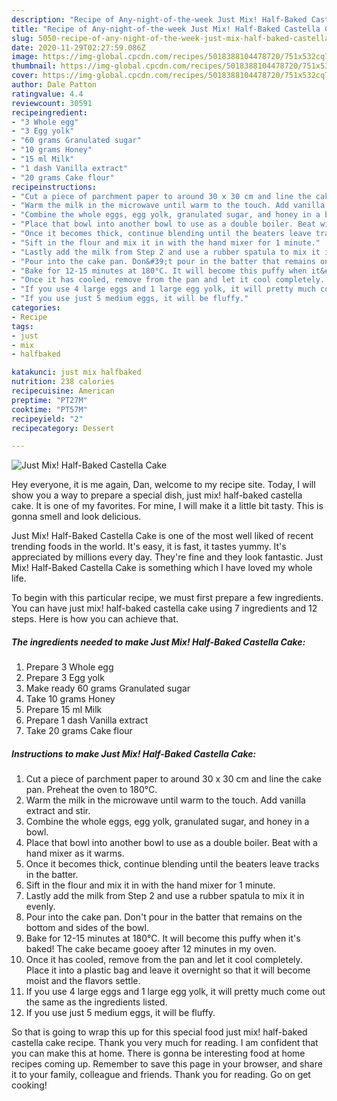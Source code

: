 ```yaml
---
description: "Recipe of Any-night-of-the-week Just Mix! Half-Baked Castella Cake"
title: "Recipe of Any-night-of-the-week Just Mix! Half-Baked Castella Cake"
slug: 5050-recipe-of-any-night-of-the-week-just-mix-half-baked-castella-cake
date: 2020-11-29T02:27:59.086Z
image: https://img-global.cpcdn.com/recipes/5018388104478720/751x532cq70/just-mix-half-baked-castella-cake-recipe-main-photo.jpg
thumbnail: https://img-global.cpcdn.com/recipes/5018388104478720/751x532cq70/just-mix-half-baked-castella-cake-recipe-main-photo.jpg
cover: https://img-global.cpcdn.com/recipes/5018388104478720/751x532cq70/just-mix-half-baked-castella-cake-recipe-main-photo.jpg
author: Dale Patton
ratingvalue: 4.4
reviewcount: 30591
recipeingredient:
- "3 Whole egg"
- "3 Egg yolk"
- "60 grams Granulated sugar"
- "10 grams Honey"
- "15 ml Milk"
- "1 dash Vanilla extract"
- "20 grams Cake flour"
recipeinstructions:
- "Cut a piece of parchment paper to around 30 x 30 cm and line the cake pan. Preheat the oven to 180°C."
- "Warm the milk in the microwave until warm to the touch. Add vanilla extract and stir."
- "Combine the whole eggs, egg yolk, granulated sugar, and honey in a bowl."
- "Place that bowl into another bowl to use as a double boiler. Beat with a hand mixer as it warms."
- "Once it becomes thick, continue blending until the beaters leave tracks in the batter."
- "Sift in the flour and mix it in with the hand mixer for 1 minute."
- "Lastly add the milk from Step 2 and use a rubber spatula to mix it in evenly."
- "Pour into the cake pan. Don&#39;t pour in the batter that remains on the bottom and sides of the bowl."
- "Bake for 12-15 minutes at 180°C. It will become this puffy when it&#39;s baked! The cake became gooey after 12 minutes in my oven."
- "Once it has cooled, remove from the pan and let it cool completely. Place it into a plastic bag and leave it overnight so that it will become moist and the flavors settle."
- "If you use 4 large eggs and 1 large egg yolk, it will pretty much come out the same as the ingredients listed."
- "If you use just 5 medium eggs, it will be fluffy."
categories:
- Recipe
tags:
- just
- mix
- halfbaked

katakunci: just mix halfbaked 
nutrition: 238 calories
recipecuisine: American
preptime: "PT27M"
cooktime: "PT57M"
recipeyield: "2"
recipecategory: Dessert

---
```



![Just Mix! Half-Baked Castella Cake](https://img-global.cpcdn.com/recipes/5018388104478720/751x532cq70/just-mix-half-baked-castella-cake-recipe-main-photo.jpg)

Hey everyone, it is me again, Dan, welcome to my recipe site. Today, I will show you a way to prepare a special dish, just mix! half-baked castella cake. It is one of my favorites. For mine, I will make it a little bit tasty. This is gonna smell and look delicious.



Just Mix! Half-Baked Castella Cake is one of the most well liked of recent trending foods in the world. It's easy, it is fast, it tastes yummy. It's appreciated by millions every day. They're fine and they look fantastic. Just Mix! Half-Baked Castella Cake is something which I have loved my whole life.


To begin with this particular recipe, we must first prepare a few ingredients. You can have just mix! half-baked castella cake using 7 ingredients and 12 steps. Here is how you can achieve that.

<!--inarticleads1-->

##### The ingredients needed to make Just Mix! Half-Baked Castella Cake:

1. Prepare 3 Whole egg
1. Prepare 3 Egg yolk
1. Make ready 60 grams Granulated sugar
1. Take 10 grams Honey
1. Prepare 15 ml Milk
1. Prepare 1 dash Vanilla extract
1. Take 20 grams Cake flour




<!--inarticleads2-->

##### Instructions to make Just Mix! Half-Baked Castella Cake:

1. Cut a piece of parchment paper to around 30 x 30 cm and line the cake pan. Preheat the oven to 180°C.
1. Warm the milk in the microwave until warm to the touch. Add vanilla extract and stir.
1. Combine the whole eggs, egg yolk, granulated sugar, and honey in a bowl.
1. Place that bowl into another bowl to use as a double boiler. Beat with a hand mixer as it warms.
1. Once it becomes thick, continue blending until the beaters leave tracks in the batter.
1. Sift in the flour and mix it in with the hand mixer for 1 minute.
1. Lastly add the milk from Step 2 and use a rubber spatula to mix it in evenly.
1. Pour into the cake pan. Don&#39;t pour in the batter that remains on the bottom and sides of the bowl.
1. Bake for 12-15 minutes at 180°C. It will become this puffy when it&#39;s baked! The cake became gooey after 12 minutes in my oven.
1. Once it has cooled, remove from the pan and let it cool completely. Place it into a plastic bag and leave it overnight so that it will become moist and the flavors settle.
1. If you use 4 large eggs and 1 large egg yolk, it will pretty much come out the same as the ingredients listed.
1. If you use just 5 medium eggs, it will be fluffy.




So that is going to wrap this up for this special food just mix! half-baked castella cake recipe. Thank you very much for reading. I am confident that you can make this at home. There is gonna be interesting food at home recipes coming up. Remember to save this page in your browser, and share it to your family, colleague and friends. Thank you for reading. Go on get cooking!
